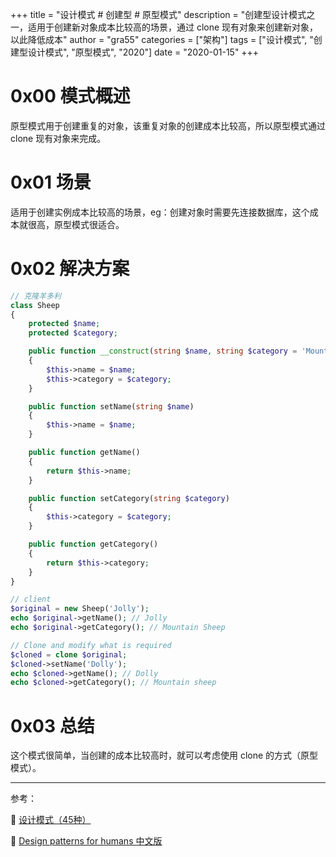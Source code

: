 +++
title = "设计模式 # 创建型 # 原型模式"
description = "创建型设计模式之一，适用于创建新对象成本比较高的场景，通过 clone 现有对象来创建新对象，以此降低成本"
author = "gra55"
categories = ["架构"]
tags = ["设计模式", "创建型设计模式", "原型模式", "2020"]
date = "2020-01-15"
+++

# 0x00 模式概述

原型模式用于创建重复的对象，该重复对象的创建成本比较高，所以原型模式通过 clone 现有对象来完成。

# 0x01 场景

适用于创建实例成本比较高的场景，eg：创建对象时需要先连接数据库，这个成本就很高，原型模式很适合。

# 0x02 解决方案

```php
// 克隆羊多利
class Sheep
{
    protected $name;
    protected $category;

    public function __construct(string $name, string $category = 'Mountain Sheep')
    {
        $this->name = $name;
        $this->category = $category;
    }

    public function setName(string $name)
    {
        $this->name = $name;
    }

    public function getName()
    {
        return $this->name;
    }

    public function setCategory(string $category)
    {
        $this->category = $category;
    }

    public function getCategory()
    {
        return $this->category;
    }
}

// client
$original = new Sheep('Jolly');
echo $original->getName(); // Jolly
echo $original->getCategory(); // Mountain Sheep

// Clone and modify what is required
$cloned = clone $original;
$cloned->setName('Dolly');
echo $cloned->getName(); // Dolly
echo $cloned->getCategory(); // Mountain sheep
```

# 0x03 总结

这个模式很简单，当创建的成本比较高时，就可以考虑使用 clone 的方式（原型模式）。

---
参考：

:pushpin: [设计模式（45种）](https://github.com/guanguans/notes/blob/master/%E8%AE%BE%E8%AE%A1%E6%A8%A1%E5%BC%8F%EF%BC%8845%E7%A7%8D%EF%BC%89.md)

:pushpin: [Design patterns for humans 中文版](https://www.guanguans.cn/design-patterns-for-humans-cn/)